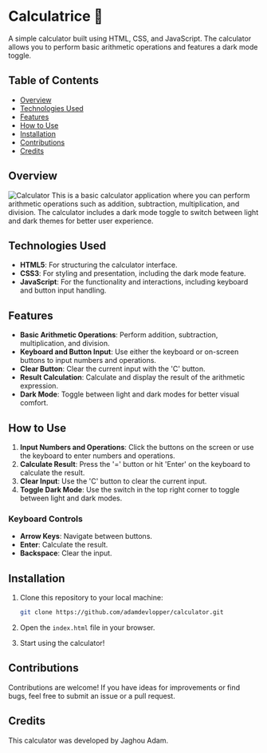 # Calculatrice 🧮

A simple calculator built using HTML, CSS, and JavaScript. The calculator allows you to perform basic arithmetic operations and features a dark mode toggle.

## Table of Contents
- [Overview](#overview)
- [Technologies Used](#technologies-used)
- [Features](#features)
- [How to Use](#how-to-use)
- [Installation](#installation)
- [Contributions](#contributions)
- [Credits](#credits)

## Overview
![Calculator](./calculator.png)
This is a basic calculator application where you can perform arithmetic operations such as addition, subtraction, multiplication, and division. The calculator includes a dark mode toggle to switch between light and dark themes for better user experience.

## Technologies Used

- **HTML5**: For structuring the calculator interface.
- **CSS3**: For styling and presentation, including the dark mode feature.
- **JavaScript**: For the functionality and interactions, including keyboard and button input handling.

## Features

- **Basic Arithmetic Operations**: Perform addition, subtraction, multiplication, and division.
- **Keyboard and Button Input**: Use either the keyboard or on-screen buttons to input numbers and operations.
- **Clear Button**: Clear the current input with the 'C' button.
- **Result Calculation**: Calculate and display the result of the arithmetic expression.
- **Dark Mode**: Toggle between light and dark modes for better visual comfort.

## How to Use

1. **Input Numbers and Operations**: Click the buttons on the screen or use the keyboard to enter numbers and operations.
2. **Calculate Result**: Press the '=' button or hit 'Enter' on the keyboard to calculate the result.
3. **Clear Input**: Use the 'C' button to clear the current input.
4. **Toggle Dark Mode**: Use the switch in the top right corner to toggle between light and dark modes.

### Keyboard Controls

- **Arrow Keys**: Navigate between buttons.
- **Enter**: Calculate the result.
- **Backspace**: Clear the input.

## Installation

1. Clone this repository to your local machine:

    ```bash
    git clone https://github.com/adamdevlopper/calculator.git
    ```

2. Open the `index.html` file in your browser.

3. Start using the calculator!

## Contributions

Contributions are welcome! If you have ideas for improvements or find bugs, feel free to submit an issue or a pull request.

## Credits

This calculator was developed by Jaghou Adam.
